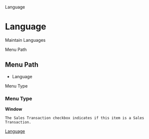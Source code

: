 
Language
# Language


Maintain Languages

Menu Path
## Menu Path



- Language

Menu Type
### Menu Type

**Window**

```
The Sales Transaction checkbox indicates if this item is a Sales Transaction.
```

[Language](../../window-language.md)